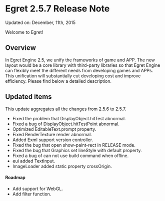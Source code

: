 Egret 2.5.7 Release Note
===============================


Updated on: December, 11th, 2015


Welcome to Egret!

## Overview

In Egret Engine 2.5, we unify the frameworks of game and APP. The new layout would be a core library with third-party libraries so that Egret Engine can flexibly meet the different needs from developing games and APPs. This unification will substantially cut developing cost and improve efficiency. Please find below a detailed description.

## Updated items

This update aggregates all the changes from 2.5.6 to 2.5.7.


* Fixed the problem that DisplayObject.hitTest abnormal.
* Fixed a bug of DisplayObject.hitTestPoint abnormal.
* Optimized EditableText.prompt property.
* Fixed RenderTexture render abnormal.
* Added Exml support version controller.
* Fixed the bug that open show-paint-rect in RELEASE mode.
* Fixed the bug that Graphics set lineStyle with default property.
* Fixed a bug of can not use build command when offline.
* eui added TextInput.
* ImageLoader added static property crossOrigin.



#### Roadmap
* Add support for WebGL.
* Add filter function.
